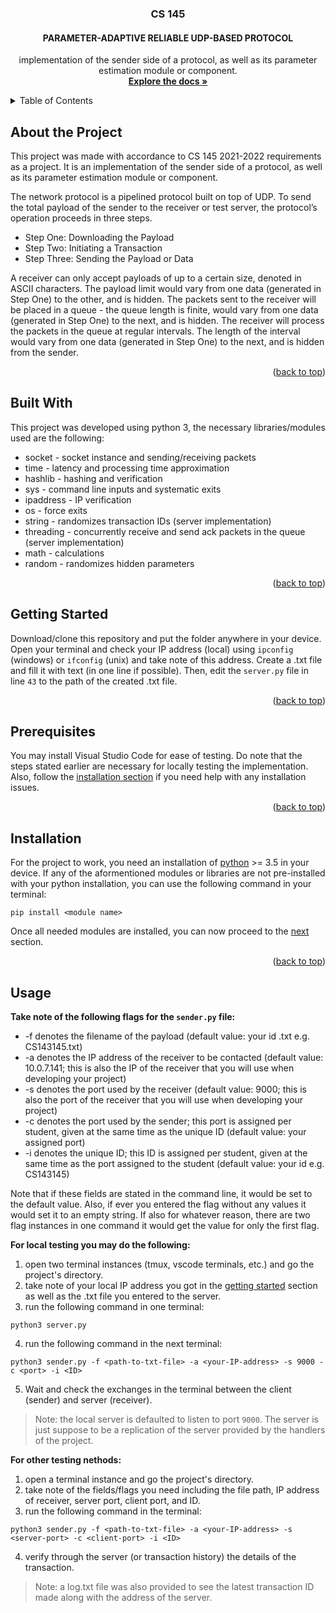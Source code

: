 <div id="top"></div>

<!-- TITLE -->
<div align="center">
  <h3 align="center">CS 145</h3>
  <h4 align="center">PARAMETER-ADAPTIVE RELIABLE UDP-BASED PROTOCOL</h4>

  <p align="center">
    implementation of the sender side of a protocol, as well as its parameter estimation module or component.
    <br />
    <a href="https://github.com/Chrishaneus/cs-145-project-Chrishaneus"><strong>Explore the docs »</strong></a>
  </p>
</div>

<!-- TABLE OF CONTENTS -->
<details>
  <summary>Table of Contents</summary>
  <ol>
    <li>
      <a href="#about-the-project">About the Project</a>
      <ul>
        <li><a href="#built-with">Built With</a></li>
      </ul>
    </li>
    <li>
      <a href="#getting-started">Getting Started</a>
      <ul>
        <li><a href="#prerequisites">Prerequisites</a></li>
        <li><a href="#installation">Installation</a></li>
      </ul>
    </li>
    <li><a href="#usage">Usage</a></li>
  </ol>
</details>

<!-- ABOUT THE PROJECT -->
## About the Project
This project was made with accordance to CS 145 2021-2022 requirements as a project. It is an implementation of the sender side of a protocol, as well as its parameter estimation module or component.

The network protocol is a pipelined protocol built on top of UDP. To send the total payload of the sender to the receiver or test server, the protocol’s operation proceeds in three steps.

* Step One: Downloading the Payload
* Step Two: Initiating a Transaction
* Step Three: Sending the Payload or Data

A receiver can only accept payloads of up to a certain size, denoted in ASCII characters. The payload limit would vary from one data (generated in Step One) to the other, and is hidden. The packets sent to the receiver will be placed in a queue - the queue length is finite, would vary from one data (generated in Step One) to the next, and is hidden. The receiver will process the packets in the queue at regular intervals. The length of the interval would vary from one data (generated in Step One) to the next, and is hidden from the sender.

<p align="right">(<a href="#top">back to top</a>)</p>

<!-- Built With -->
## Built With
This project was developed using python 3, the necessary libraries/modules used are the following:
* socket    - socket instance and sending/receiving packets
* time      - latency and processing time approximation
* hashlib   - hashing and verification
* sys       - command line inputs and systematic exits
* ipaddress - IP verification
* os        - force exits
* string    - randomizes transaction IDs (server implementation)
* threading - concurrently receive and send ack packets in the queue (server implementation)
* math      - calculations
* random    - randomizes hidden parameters

<p align="right">(<a href="#top">back to top</a>)</p>
<div id="getting-started"></div>

<!-- Getting Started -->
## Getting Started
Download/clone this repository and put the folder anywhere in your device. Open your terminal and check your IP address (local) using `ipconfig` (windows) or `ifconfig` (unix) and take note of this address. Create a .txt file and fill it with text (in one line if possible). Then, edit the `server.py` file in line `43` to the path of the created .txt file.

<p align="right">(<a href="#top">back to top</a>)</p>

<!-- Prerequisites -->
## Prerequisites
You may install Visual Studio Code for ease of testing. Do note that the steps stated earlier are necessary for locally testing the implementation. Also, follow the <a href="#installation">installation section</a> if you need help with any installation issues.

<p align="right">(<a href="#top">back to top</a>)</p>
<div id="installation"></div>

<!-- Installation -->
## Installation
For the project to work, you need an installation of <a href="https://www.python.org/downloads/">python</a> >= 3.5 in your device. If any of the aformentioned modules or libraries are not pre-installed with your python installation, you can use the following command in your terminal:

````
pip install <module name>
````

Once all needed modules are installed,  you can now proceed to the <a href="#usage">next</a> section.

<p align="right">(<a href="#top">back to top</a>)</p>
<div id="usage"></div>

<!-- Usage -->
## Usage
__Take note of the following flags for the `sender.py` file:__
* -f denotes the filename of the payload (default value: your id .txt e.g. CS143145.txt)
* -a denotes the IP address of the receiver to be contacted (default value: 10.0.7.141; this is also the IP of the receiver that you will use when developing your project)
* -s denotes the port used by the receiver (default value: 9000; this is also the port of the receiver that you will use when developing your project)
* -c denotes the port used by the sender; this port is assigned per student, given at the same time as the unique ID (default value: your assigned port)
* -i denotes the unique ID; this ID is assigned per student, given at the same time as the port assigned to the student (default value: your id e.g. CS143145)

Note that if these fields are stated in the command line, it would be set to the default value. Also, if ever you entered the flag without any values it would set it to an empty string. If also for whatever reason, there are two flag instances in one command it would get the value for only the first flag.

__For local testing you may do the following:__
1. open two terminal instances (tmux, vscode terminals, etc.) and go the project's directory.
2. take note of your local IP address you got in the <a href="#getting-started">getting started</a> section as well as the .txt file you entered to the server.
3. run the following command in one terminal:
````
python3 server.py
````
4. run the following command in the next terminal:
````
python3 sender.py -f <path-to-txt-file> -a <your-IP-address> -s 9000 -c <port> -i <ID>
````
5. Wait and check the exchanges in the terminal between the client (sender) and server (receiver).

> Note: the local server is defaulted to listen to port `9000`. The server is just suppose to be a replication of the server provided by the handlers of the project.

__For other testing nethods:__
1. open a terminal instance and go the project's directory.
2. take note of the fields/flags you need including the file path, IP address of receiver, server port, client port, and ID.
3. run the following command in the terminal:
````
python3 sender.py -f <path-to-txt-file> -a <your-IP-address> -s <server-port> -c <client-port> -i <ID>
````
4. verify through the server (or transaction history) the details of the transaction.

> Note: a log.txt file was also provided to see the latest transaction ID made along with the address of the server.
